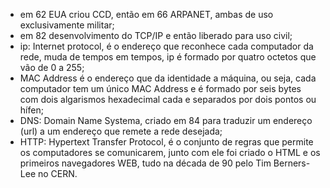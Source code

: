 - em 62 EUA criou CCD, então em 66 ARPANET, ambas de uso exclusivamente militar;
- em 82 desenvolvimento do TCP/IP e então liberado para uso civil;
- ip: Internet protocol, é o endereço que reconhece cada computador da rede, muda de tempos em tempos, ip é formado por quatro octetos que vão de 0 a 255;
- MAC Address é o endereço que da identidade a máquina, ou seja, cada computador tem um único MAC Address e é formado por seis bytes com dois algarismos hexadecimal cada e separados por dois pontos ou hífen;
- DNS: Domain Name Systema, criado em 84 para traduzir um endereço (url) a um endereço que remete a rede desejada;
- HTTP: Hypertext Transfer Protocol, é o conjunto de regras que permite os computadores se comunicarem, junto com ele foi criado o HTML e os primeiros navegadores WEB, tudo na década de 90 pelo Tim Berners-Lee no CERN.
